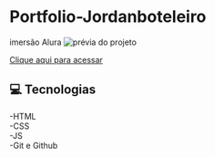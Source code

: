 # Portfolio-Jordanboteleiro
imersão Alura
![prévia do projeto](https://github.com/JordanBoteleiro/Portfolio-Jordanboteleiro/blob/main/pr%C3%A9via.png)


[Clique aqui para acessar](https://jordanboteleiro.github.io/Portfolio-Jordanboteleiro/)
 ## 💻 Tecnologias
 
 -HTML
 <br>
 -CSS
<br>
-JS
<br>
-Git e Github
